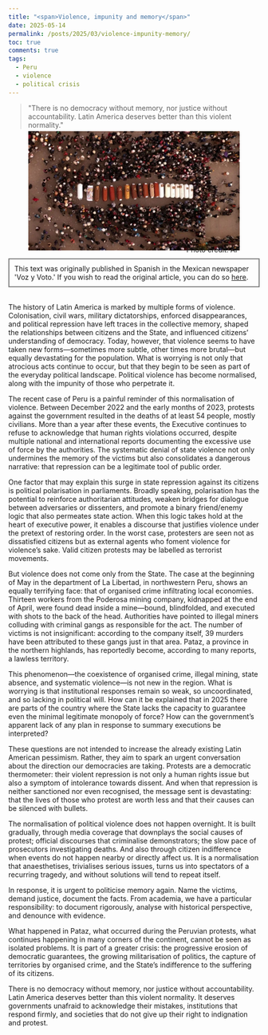```yaml
---
title: "<span>Violence, impunity and memory</span>"
date: 2025-05-14
permalink: /posts/2025/03/violence-impunity-memory/
toc: true
comments: true
tags:
  - Peru
  - violence
  - political crisis
---
```

> "There is no democracy without memory, nor justice without accountability. Latin America deserves better than this violent normality."

<div style="text-align: center;">
  <figure style="display: inline-block; text-align: center; margin-top: -10px;">
    <img src="/images/peru_juliaca.jpg" style="display: block;">
     <figcaption style="margin-top: -10px; text-align: right;">Photo credit: AP</figcaption>
  </figure>
</div>
<div style="border: 2px solid grey; padding: 10px; margin-top: -5px; margin-bottom: 0px;">
This text was originally published in Spanish in the Mexican newspaper 'Voz y Voto.' If you wish to read the original article, you can do so <a href="https://www.vozyvoto.com.mx/articulo/violencia-impunidad-y-olvido">here</a>.
</div>
<br>

The history of Latin America is marked by multiple forms of violence. Colonisation, civil wars, military dictatorships, enforced disappearances, and political repression have left traces in the collective memory, shaped the relationships between citizens and the State, and influenced citizens’ understanding of democracy. Today, however, that violence seems to have taken new forms—sometimes more subtle, other times more brutal—but equally devastating for the population. What is worrying is not only that atrocious acts continue to occur, but that they begin to be seen as part of the everyday political landscape. Political violence has become normalised, along with the impunity of those who perpetrate it.

The recent case of Peru is a painful reminder of this normalisation of violence. Between December 2022 and the early months of 2023, protests against the government resulted in the deaths of at least 54 people, mostly civilians. More than a year after these events, the Executive continues to refuse to acknowledge that human rights violations occurred, despite multiple national and international reports documenting the excessive use of force by the authorities. The systematic denial of state violence not only undermines the memory of the victims but also consolidates a dangerous narrative: that repression can be a legitimate tool of public order.

One factor that may explain this surge in state repression against its citizens is political polarisation in parliaments. Broadly speaking, polarisation has the potential to reinforce authoritarian attitudes, weaken bridges for dialogue between adversaries or dissenters, and promote a binary friend/enemy logic that also permeates state action. When this logic takes hold at the heart of executive power, it enables a discourse that justifies violence under the pretext of restoring order. In the worst case, protesters are seen not as dissatisfied citizens but as external agents who foment violence for violence’s sake. Valid citizen protests may be labelled as terrorist movements.

But violence does not come only from the State. The case at the beginning of May in the department of La Libertad, in northwestern Peru, shows an equally terrifying face: that of organised crime infiltrating local economies. Thirteen workers from the Poderosa mining company, kidnapped at the end of April, were found dead inside a mine—bound, blindfolded, and executed with shots to the back of the head. Authorities have pointed to illegal miners colluding with criminal gangs as responsible for the act. The number of victims is not insignificant: according to the company itself, 39 murders have been attributed to these gangs just in that area. Pataz, a province in the northern highlands, has reportedly become, according to many reports, a lawless territory.

This phenomenon—the coexistence of organised crime, illegal mining, state absence, and systematic violence—is not new in the region. What is worrying is that institutional responses remain so weak, so uncoordinated, and so lacking in political will. How can it be explained that in 2025 there are parts of the country where the State lacks the capacity to guarantee even the minimal legitimate monopoly of force? How can the government’s apparent lack of any plan in response to summary executions be interpreted?

These questions are not intended to increase the already existing Latin American pessimism. Rather, they aim to spark an urgent conversation about the direction our democracies are taking. Protests are a democratic thermometer: their violent repression is not only a human rights issue but also a symptom of intolerance towards dissent. And when that repression is neither sanctioned nor even recognised, the message sent is devastating: that the lives of those who protest are worth less and that their causes can be silenced with bullets.

The normalisation of political violence does not happen overnight. It is built gradually, through media coverage that downplays the social causes of protest; official discourses that criminalise demonstrators; the slow pace of prosecutors investigating deaths. And also through citizen indifference when events do not happen nearby or directly affect us. It is a normalisation that anaesthetises, trivialises serious issues, turns us into spectators of a recurring tragedy, and without solutions will tend to repeat itself.

In response, it is urgent to politicise memory again. Name the victims, demand justice, document the facts. From academia, we have a particular responsibility: to document rigorously, analyse with historical perspective, and denounce with evidence.

What happened in Pataz, what occurred during the Peruvian protests, what continues happening in many corners of the continent, cannot be seen as isolated problems. It is part of a greater crisis: the progressive erosion of democratic guarantees, the growing militarisation of politics, the capture of territories by organised crime, and the State’s indifference to the suffering of its citizens.

There is no democracy without memory, nor justice without accountability. Latin America deserves better than this violent normality. It deserves governments unafraid to acknowledge their mistakes, institutions that respond firmly, and societies that do not give up their right to indignation and protest.